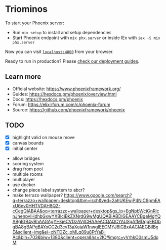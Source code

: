 # Triominos

To start your Phoenix server:

  * Run `mix setup` to install and setup dependencies
  * Start Phoenix endpoint with `mix phx.server` or inside IEx with `iex -S mix phx.server`

Now you can visit [`localhost:4000`](http://localhost:4000) from your browser.

Ready to run in production? Please [check our deployment guides](https://hexdocs.pm/phoenix/deployment.html).

## Learn more

  * Official website: https://www.phoenixframework.org/
  * Guides: https://hexdocs.pm/phoenix/overview.html
  * Docs: https://hexdocs.pm/phoenix
  * Forum: https://elixirforum.com/c/phoenix-forum
  * Source: https://github.com/phoenixframework/phoenix

## TODO
- [x] highlight valid on mouse move
- [x] canvas bounds
- [x] initial center
- allow bridges
- scoring system
- drag from pool
- multiple rooms
- multiplayer
- use docker
- change piece label system to abcr?
- make terrazo wallpaper? https://www.google.com/search?q=terrazzo+wallpaper+desktop&tbm=isch&ved=2ahUKEwjP4NiC9pmEAxU6nv0HHTVDAH8Q2-cCegQIABAA&oq=terrazzo+wallpaper+desktop&gs_lp=EgNpbWciGnRlcnJhenpvIHdhbGxwYXBlciBkZXNrdG9wMgUQABiABDIGEAAYCBgeMgYQABgIGB4yBhAAGAgYHkjeCVDzAVjlCHAAeACQAQCYAUSgAfMDqgEBObgBA8gBAPgBAYoCC2d3cy13aXotaW1nwgIEECMYJ8ICBxAAGIAEGBiIBgE&sclient=img&ei=cNTDZc_oMLq89u8PtYaB-Ac&bih=703&biw=1380&client=opera&hs=2IC#imgrc=yVrhkO0smU5dqM

